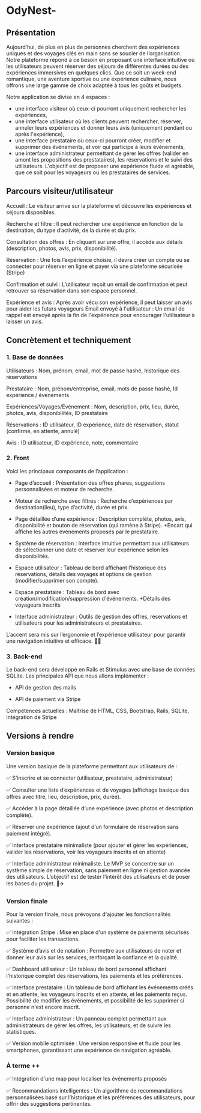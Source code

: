 # OdyNest-

## Présentation
Aujourd’hui, de plus en plus de personnes cherchent des expériences uniques et des voyages clés en main sans se soucier de l’organisation. Notre plateforme répond à ce besoin en proposant une interface intuitive où les utilisateurs peuvent réserver des séjours de différentes durées ou des expériences immersives en quelques clics. Que ce soit un week-end romantique, une aventure sportive ou une expérience culinaire, nous offrons une large gamme de choix adaptée à tous les goûts et budgets.

Notre application se divise en 4 espaces :
- une interface visiteur où ceux-ci pourront uniquement rechercher les expériences,
- une interface utilisateur où les clients peuvent rechercher, réserver, annuler leurs expériences et donner leurs avis (uniquement pendant ou après l'expérience),
- une interface prestataire où ceux-ci pourront créer, modifier et supprimer des événements, et voir qui participe à leurs événements,
- une interface administrateur permettant de gérer les offres (valider en amont les propositions des prestataires), les réservations et le suivi des utilisateurs.
L'objectif est de proposer une expérience fluide et agréable, que ce soit pour les voyageurs ou les prestataires de services.

## Parcours visiteur/utilisateur
Accueil : Le visiteur arrive sur la plateforme et découvre les expériences et séjours disponibles.

Recherche et filtre : Il peut rechercher une expérience en fonction de la destination, du type d’activité, de la durée et du prix.

Consultation des offres : En cliquant sur une offre, il accède aux détails (description, photos, avis, prix, disponibilité).

Réservation : Une fois l’expérience choisie, il devra créer un compte ou se connecter pour réserver en ligne et payer via une plateforme sécurisée (Stripe)

Confirmation et suivi : L’utilisateur reçoit un email de confirmation et peut retrouver sa réservation dans son espace personnel.

Expérience et avis : Après avoir vécu son expérience, il peut laisser un avis pour aider les futurs voyageurs
Email envoyé à l'utilisateur : Un email de rappel est envoyé après la fin de l'expérience pour encourager l'utilisateur à laisser un avis.

## Concrètement et techniquement
### 1. Base de données

Utilisateurs : Nom, prénom, email, mot de passe hashé, historique des réservations

Prestataire : Nom, prénom/entreprise, email, mots de passe hashé, Id expérience / évenements

Expériences/Voyages/Événement : Nom, description, prix, lieu, durée, photos, avis, disponibilités, ID prestataire

Réservations : ID utilisateur, ID expérience, date de réservation, statut (confirmé, en attente, annulé)

Avis : ID utilisateur, ID expérience, note, commentaire

### 2. Front

Voici les principaux composants de l’application : 

- Page d’accueil : Présentation des offres phares, suggestions personnalisées et moteur de recherche.

- Moteur de recherche avec filtres : Recherche d’expériences par destination(lieu), type d’activité, durée et prix. 

- Page détaillée d’une expérience : Description complète, photos, avis, disponibilité et bouton de réservation (qui ramène à Stripe). +Encart qui affiche les autres événements proposés par le prestataire. 

- Système de réservation : Interface intuitive permettant aux utilisateurs de sélectionner une date et réserver leur expérience selon les disponibilités.

- Espace utilisateur : Tableau de bord affichant l’historique des réservations, détails des voyages et options de gestion (modifier/supprimer son compte).

- Espace prestataire : Tableau de bord avec création/modification/suppression d'événements. +Détails des voyageurs inscrits

- Interface administrateur : Outils de gestion des offres, réservations et utilisateurs pour les administrateurs et prestataires. 

L’accent sera mis sur l’ergonomie et l’expérience utilisateur pour garantir une navigation intuitive et efficace. 🚀✨

### 3. Back-end

Le back-end sera développé en Rails et Stimulus avec une base de données SQLite. Les principales API que nous allons implémenter :

- API de gestion des mails 

- API de paiement via Stripe

Compétences actuelles : Maîtrise de HTML, CSS, Bootstrap, Rails, SQLite, intégration de Stripe

## Versions à rendre
### Version basique
  Une version basique de la plateforme permettant aux utilisateurs de :

  ✅ S’inscrire et se connecter (utilisateur, prestataire, administrateur)

  ✅ Consulter une liste d’expériences et de voyages (affichage basique des offres avec titre, lieu, description, prix, durée).

  ✅ Accéder à la page détaillée d’une expérience (avec photos et description complète).

  ✅ Réserver une expérience (ajout d’un formulaire de réservation sans paiement intégré).

  ✅ Interface prestataire minimaliste (pour ajouter et gérer les expériences, valider les réservations, voir les voyageurs inscrits et en attente)

  ✅ Interface administrateur minimaliste. Le MVP se concentre sur un système simple de réservation, sans paiement en ligne ni gestion avancée des 
utilisateurs. L’objectif est de tester l’intérêt des utilisateurs et de poser les bases du projet. 🚀✈️

### Version finale
Pour la version finale, nous prévoyons d'ajouter les fonctionnalités suivantes :

  ✅ Intégration Stripe : Mise en place d'un système de paiements sécurisés pour faciliter les transactions.

  ✅ Système d’avis et de notation : Permettre aux utilisateurs de noter et donner leur avis sur les services, renforçant la confiance et la qualité.

  ✅ Dashboard utilisateur : Un tableau de bord personnel affichant l'historique complet des réservations, les paiements et les préférences. 

  ✅ Interface prestataire : Un tableau de bord affichant les événements créés et en attente, les voyageurs inscrits et en attente, et les paiements reçus. Possibilité de modifier les événements, et possibilité de les supprimer si personne n'est encore inscrit.

  ✅ Interface administrateur : Un panneau complet permettant aux administrateurs de gérer les offres, les utilisateurs, et de suivre les statistiques.

  ✅ Version mobile optimisée : Une version responsive et fluide pour les smartphones, garantissant une expérience de navigation agréable.

### À terme ++

✅ Intégration d'une map pour localiser les événements proposés

✅ Recommandations intelligentes : Un algorithme de recommandations personnalisées basé sur l’historique et les préférences des utilisateurs, pour offrir des suggestions pertinentes.

